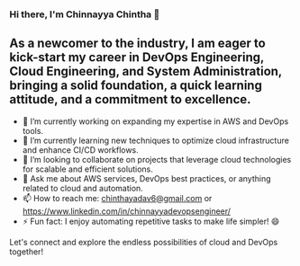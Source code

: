 ### Hi there, I'm Chinnayya Chintha 👋

As a newcomer to the industry, I am eager to kick-start my career in DevOps Engineering, Cloud Engineering, and System Administration, bringing a solid foundation, a quick learning attitude, and a commitment to excellence.
---------------------------------------------------------------------------------------------------------------------------------------------------------------
- 🔭 I’m currently working on expanding my expertise in AWS and DevOps tools.
- 🌱 I’m currently learning new techniques to optimize cloud infrastructure and enhance CI/CD workflows.
- 👯 I’m looking to collaborate on projects that leverage cloud technologies for scalable and efficient solutions.
- 💬 Ask me about AWS services, DevOps best practices, or anything related to cloud and automation.
- 📫 How to reach me: chinthayadav6@gmail.com or https://www.linkedin.com/in/chinnayyadevopsengineer/
- ⚡ Fun fact: I enjoy automating repetitive tasks to make life simpler! 😄

Let's connect and explore the endless possibilities of cloud and DevOps together!
